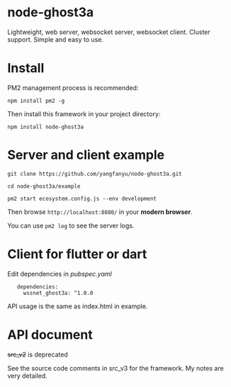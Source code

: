 # node-ghost3a
 
  Lightweight, web server, websocket server, websocket client. Cluster support. Simple and easy to use.

# Install 
 
  PM2 management process is recommended:
   
  `npm install pm2 -g`
   
  Then install this framework in your project directory:
  
  `npm install node-ghost3a`
  
# Server and client example

  ```
  git clone https://github.com/yangfanyu/node-ghost3a.git
  
  cd node-ghost3a/example
  
  pm2 start ecosystem.config.js --env development
  ```
  
  Then browse `http://localhost:8080/` in your **modern browser**.
  
  You can use `pm2 log` to see the server logs.
  

# Client for flutter or dart
  
  Edit dependencies in _pubspec.yaml_
  ```
     dependencies:
       wssnet_ghost3a: ^1.0.0
  ```  
  
  API usage is the same as index.html in example.
  
# API document

  ~~src_v2~~ is deprecated

  See the source code comments in src_v3 for the framework. My notes are very detailed.




